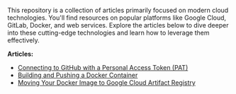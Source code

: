 This repository is a collection of articles primarily focused on modern cloud technologies. You'll find resources on popular platforms like Google Cloud, GitLab, Docker, and web services. Explore the articles below to dive deeper into these cutting-edge technologies and learn how to leverage them effectively.

**Articles:**

* [Connecting to GitHub with a Personal Access Token (PAT)](https://github.com/m-elsonbaty/Knowledge-Base/blob/main/GitHub.md)
* [Building and Pushing a Docker Container](https://github.com/m-elsonbaty/Knowledge-Base/blob/main/docker.md)
* [Moving Your Docker Image to Google Cloud Artifact Registry](https://github.com/m-elsonbaty/Knowledge-Base/blob/main/Artifact.md)

